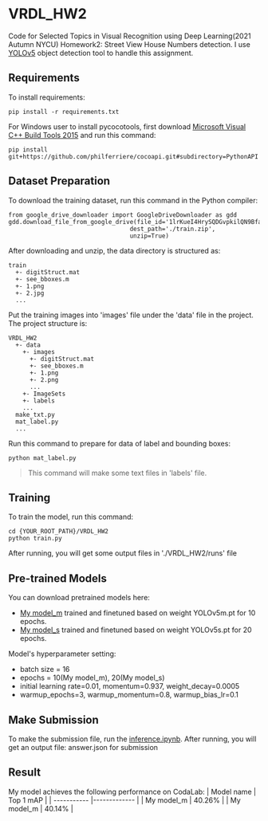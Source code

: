 # VRDL_HW2

Code for Selected Topics in Visual Recognition using Deep Learning(2021 Autumn NYCU) Homework2: Street View House Numbers detection. 
I use [YOLOv5](https://github.com/ultralytics/yolov5) object detection tool to handle this assignment.


## Requirements

To install requirements:

```setup
pip install -r requirements.txt
```
For Windows user to install pycocotools, first download [Microsoft Visual C++ Build Tools 2015](https://go.microsoft.com/fwlink/?LinkId=691126) and run this command:
```
pip install git+https://github.com/philferriere/cocoapi.git#subdirectory=PythonAPI
```


## Dataset Preparation

To download the training dataset, run this command in the Python compiler:
```
from google_drive_downloader import GoogleDriveDownloader as gdd
gdd.download_file_from_google_drive(file_id='1lrKueI4HrySQDGvpkilQN9BfaMUN7hZi',
                                  dest_path='./train.zip',
                                  unzip=True)
```
After downloading and unzip, the data directory is structured as:
```
train
  +- digitStruct.mat
  +- see_bboxes.m
  +- 1.png
  +- 2.jpg
  ...  
```

Put the training images into 'images' file under the 'data' file in the project. The project structure is:
```
VRDL_HW2
  +- data
    +- images
      +- digitStruct.mat
      +- see_bboxes.m
      +- 1.png
      +- 2.png
      ...
    +- ImageSets
    +- labels
    ...
  make_txt.py
  mat_label.py
  ...
```
Run this command to prepare for data of label and bounding boxes:
```
python mat_label.py
```
> This command will make some text files in 'labels' file.



## Training 

To train the model, run this command:

```train
cd {YOUR_ROOT_PATH}/VRDL_HW2
python train.py
```

After running, you will get some output files in './VRDL_HW2/runs' file

## Pre-trained Models

You can download pretrained models here:

- [My model_m](https://drive.google.com/file/d/1rSobTs4LKR3nlNpgxU2ddupZPxLRTm0G/view?usp=sharing) trained and finetuned based on weight YOLOv5m.pt for 10 epochs.
- [My model_s](https://drive.google.com/file/d/1EMrVMWGIDxIle9gH7jDbufuNvp-f5_iu/view?usp=sharing) trained and finetuned based on weight YOLOv5s.pt for 20 epochs.
  

Model's hyperparameter setting:

-  batch size = 16
-  epochs = 10(My model_m), 20(My model_s)
-  initial learning rate=0.01, momentum=0.937, weight_decay=0.0005
-  warmup_epochs=3, warmup_momentum=0.8, warmup_bias_lr=0.1



## Make Submission

To make the submission file, run the [inference.ipynb](https://colab.research.google.com/drive/1FK2XSomj95RBmlysPKwET1IwkDAvdzpA?usp=sharing).
After running, you will get an output file: answer.json for submission


## Result

My model achieves the following performance on CodaLab:
| Model name  | Top 1 mAP    |
| ----------- |------------- |
| My model_m  |     40.26%   |
| My model_m  |     40.14%   |
